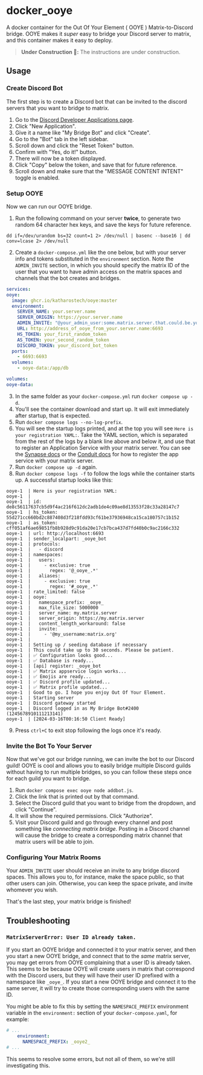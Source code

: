 # docker_ooye

A docker container for the Out Of Your Element ( OOYE ) Matrix-to-Discord bridge. OOYE makes it
_super_ easy to bridge your Discord server to matrix, and this container makes it easy to deploy.

> **Under Construction 🚧:** The instructions are under construction.

## Usage

### Create Discord Bot

The first step is to create a Discord bot that can be invited to the discord servers that you want
to bridge to matrix.

1. Go to the [Discord Developer Applications page](https://discord.com/developers/applications).
2. Click "New Application".
3. Give it a name like "My Bridge Bot" and click "Create".
4. Go to the "Bot" tab in the left sidebar.
5. Scroll down and click the "Reset Token" button.
6. Confirm with "Yes, do it!" button.
7. There will now be a token displayed.
8. Click "Copy" below the token, and save that for future reference.
9. Scroll down and make sure that the "MESSAGE CONTENT INTENT" toggle is enabled.

### Setup OOYE

Now we can run our OOYE bridge.

1. Run the following command on your server **twice**, to generate two random 64 character hex keys,
  and save the keys for future reference.
  ```
  dd if=/dev/urandom bs=32 count=1 2> /dev/null | basenc --base16 | dd conv=lcase 2> /dev/null
  ```
2. Create a `docker-compose.yml` like the one below, but with your server info and tokens substituted
  in the `environment` section.
  Note the `ADMIN_INVITE` section, in which you should specify the matrix ID of the user that you want
  to have admin access on the matrix spaces and channels that the bot creates and bridges.
  ```yaml
services:
  ooye:
    image: ghcr.io/katharostech/ooye:master
    environment:
      SERVER_NAME: your.server.name
      SERVER_ORIGIN: https://your.server.name
      ADMIN_INVITE: "@your_admin_user:some.matrix.server.that.could.be.your.server.name.or.not"
      URL: http://address_of_ooye_from_your.server.name:6693
      HS_TOKEN: your_first_random_token
      AS_TOKEN: your_second_random_token
      DISCORD_TOKEN: your_discord_bot_token
    ports:
      - 6693:6693
    volumes:
      - ooye-data:/app/db

volumes:
  ooye-data:
  ```
3. In the same folder as your `docker-compose.yml` run `docker compose up -d`.
4. You'll see the container download and start up. It will exit immediately after startup, that is
  expected.
5. Run `docker compose logs --no-log-prefix`.
6. You will see the startup logs printed, and at the top you will see `Here is your registration YAML:`.
  Take the YAML section, which is separated from the rest of the logs by a blank line above and below it,
  and use that to register an Application Service with your matrix server. You can see the [Synapse docs][sd]
  or the [Conduit docs][cd] for how to register the app service with your matrix server.
7. Run `docker compose up -d` again.
8. Run `docker compose logs -f` to follow the logs while the container starts up. A successful startup looks
  like this:
  ```
ooye-1  | Here is your registration YAML:
ooye-1  |
ooye-1  | id: de8c56117637cb5d9f4ac216f612dc2adb1de4c09ae8d13553f28c33a28147c7
ooye-1  | hs_token: 55d271cc660bd2c887408d3f218fdd93cf61be37936948ca15ca180757c1b152
ooye-1  | as_token: cff051af6ae69851fb8b928d9c91da20e17cb7bca437d7fd40b0c9ac2166c332
ooye-1  | url: http://localhost:6693
ooye-1  | sender_localpart: _ooye_bot
ooye-1  | protocols:
ooye-1  |   - discord
ooye-1  | namespaces:
ooye-1  |   users:
ooye-1  |     - exclusive: true
ooye-1  |       regex: '@_ooye_.*'
ooye-1  |   aliases:
ooye-1  |     - exclusive: true
ooye-1  |       regex: '#_ooye_.*'
ooye-1  | rate_limited: false
ooye-1  | ooye:
ooye-1  |   namespace_prefix: _ooye_
ooye-1  |   max_file_size: 5000000
ooye-1  |   server_name: my.matrix.server
ooye-1  |   server_origin: https://my.matrix.server
ooye-1  |   content_length_workaround: false
ooye-1  |   invite:
ooye-1  |     - '@my_username:matrix.org'
ooye-1  |
ooye-1  | Setting up / seeding database if necessary
ooye-1  | This could take up to 30 seconds. Please be patient.
ooye-1  | ✅ Configuration looks good...
ooye-1  | ✅ Database is ready...
ooye-1  | [api] register: _ooye_bot
ooye-1  | ✅ Matrix appservice login works...
ooye-1  | ✅ Emojis are ready...
ooye-1  | ✅ Discord profile updated...
ooye-1  | ✅ Matrix profile updated...
ooye-1  | Good to go. I hope you enjoy Out Of Your Element.
ooye-1  | Starting server
ooye-1  | Discord gateway started
ooye-1  | Discord logged in as My Bridge Bot#2400 (1245678910111213141)
ooye-1  | [2024-03-16T00:16:50 Client Ready]
  ```
9. Press `ctrl+C` to exit stop following the logs once it's ready.

[sd]: https://matrix-org.github.io/synapse/latest/application_services.html
[cd]: https://gitlab.com/famedly/conduit/-/blob/next/APPSERVICES.md

### Invite the Bot To Your Server

Now that we've got our bridge running, we can invite the bot to our Discord guild! OOYE is cool
and allows you to easily bridge multiple Discord guilds without having to run multiple bridges,
so you can follow these steps once for each guild you want to bridge.

1. Run `docker compose exec ooye node addbot.js`.
2. Click the link that is printed out by that command.
3. Select the Discord guild that you want to bridge from the dropdown, and click "Continue".
4. It will show the required permissions. Click "Authorize".
5. Visit your Discord guild and go through every channel and post something like _connecting matrix bridge_.
  Posting in a Discord channel will cause the bridge to create a corresponding matrix channel that matrix
  users will be able to join.


### Configuring Your Matrix Rooms

Your `ADMIN_INVITE` user should receive an invite to any bridge discord spaces. This allows you
to, for instance, make the space public, so that other users can join. Otherwise, you can keep
the space private, and invite whomever you wish.

That's the last step, your matrix bridge is finished!

## Troubleshooting

### `MatrixServerError: User ID already taken.`

If you start an OOYE bridge and connected it to your matrix server, and then you start a new OOYE
bridge, and connect that to the _same_ matrix server, you may get errors from OOYE complaining
that a user ID is already taken. This seems to be because OOYE will create users in matrix that correspond
with the Discord users, but they will have their user ID prefixed with a namespace like `_ooye_`.
If you start a new OOYE bridge and connect it to the same server, it will try to create those
corresponding users with the same ID.

You might be able to fix this by setting the `NAMESPACE_PREFIX` environment
variable in the `environment:` section of your `docker-compose.yaml`, for example:

```yaml
# ...
    environment:
      NAMESPACE_PREFIX: _ooye2_
# ...
```

This seems to resolve some errors, but not all of them, so we're still investigating this.

